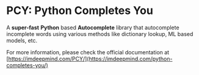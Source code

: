 # PCY: Python Completes You

A **super-fast** **Python** based **Autocomplete** library that autocomplete incomplete words using various methods like dictionary lookup, ML based models, etc.

For more information, please check the official documentation at [https://imdeepmind.com/PCY/](https://imdeepmind.com/python-completes-you/)
